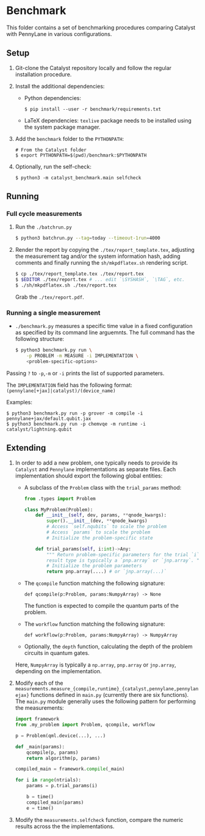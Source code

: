 Benchmark
=========

This folder contains a set of benchmarking procedures comparing Catalyst with
PennyLane in various configurations.


Setup
-----

1. Git-clone the Catalyst repository locally and follow the regular installation
   procedure.
2. Install the additional dependencies:

   * Python dependencies:
     ``` shell
     $ pip install --user -r benchmark/requirements.txt
     ```

   * LaTeX dependencies: `texlive` package needs to be installed using the system package manager.

3. Add the `benchmark` folder to the `PYTHONPATH`:

   ``` shell
   # From the Catalyst folder
   $ export PYTHONPATH=$(pwd)/benchmark:$PYTHONPATH
   ```

4. Optionally, run the self-check:

   ``` shell
   $ python3 -m catalyst_benchmark.main selfcheck
   ```

Running
-------

### Full cycle measurements

1. Run the `./batchrun.py`
    ``` sh
    $ python3 batchrun.py --tag=today --timeout-1run=4000
    ```

2. Render the report by copying the `./tex/report_template.tex`, adjusting the measurement tag
   and/or the system information hash, adding comments and finally running the `sh/mkpdflatex.sh`
   rendering script.
   ``` sh
   $ cp ./tex/report_template.tex ./tex/report.tex
   $ $EDITOR ./tex/report.tex # ... edit `\SYSHASH`, `\TAG`, etc.
   $ ./sh/mkpdflatex.sh ./tex/report.tex
   ```
   Grab the `./tex/report.pdf`.

### Running a single measurement

* `./benchmark.py` measures a specific time value in a
  fixed configuration as specified by its command line arguemnts. The full
  command has the following structure:

  ``` sh
  $ python3 benchmark.py run \
      -p PROBLEM -m MEASURE -i IMPLEMENTATION \
      <problem-specific-options>
  ```

Passing `?` to `-p`,`-m` or `-i` prints the list of supported parameters.

The `IMPLEMENTATION` field has the following format:
`(pennylane[+jax]|catalyst)/(device_name)`

Examples:

``` shell
$ python3 benchmark.py run -p grover -m compile -i pennylane+jax/default.qubit.jax
$ python3 benchmark.py run -p chemvqe -m runtime -i catalyst/lightning.qubit
```

Extending
---------

1. In order to add a new problem, one typically needs to provide its `Catalyst`
   and `Pennylane` implementations as separate files. Each implementation should
   export the following global entities:

   * A subclass of the `Problem` class with the `trial_params` method:

     ``` python
     from .types import Problem

     class MyProblem(Problem):
         def __init__(self, dev, params, **qnode_kwargs):
             super().__init__(dev, **qnode_kwargs)
             # Access `self.nqubits` to scale the problem
             # Access `params` to scale the problem
             # Initialize the problem-specific state

         def trial_params(self, i:int)->Any:
             """ Return problem-specific parameters for the trial `i`. The
             result type is typically a `pnp.array` or `jnp.array`. """
             # Initialize the problem parameters
             return pnp.array(....) # or `jnp.array(...)`
     ```
   * The `qcompile` function matching the following signature:

     `def qcompile(p:Problem, params:NumpyArray) -> None`

     The function is expected to compile the quantum parts of the problem.

   * The `workflow` function matching the following signature:

     `def workflow(p:Problem, params:NumpyArray) -> NumpyArray`

   * Optionally, the `depth` function, calculating the depth of the problem circuits in quantum
     gates.

   Here, `NumpyArray` is typically a `np.array`, `pnp.array` or `jnp.array`,
   depending on the implementation.


2. Modify each of the
   `measurements.measure_{compile,runtime}_{catalyst,pennylane,pennylanejax}` functions
   defined in `main.py` (currently there are six functions).
   The `main.py` module generally uses the following pattern for performing the
   measurements:

   ```python
   import framework
   from .my_problem import Problem, qcompile, workflow

   p = Problem(qml.device(...), ...)

   def _main(params):
       qcompile(p, params)
       return algorithm(p, params)

   compiled_main = framework.compile(_main)

   for i in range(ntrials):
       params = p.trial_params(i)

       b = time()
       compiled_main(params)
       e = time()
   ```

3. Modify the `measurements.selfcheck` function, compare the numeric results across the
   the implementations.

